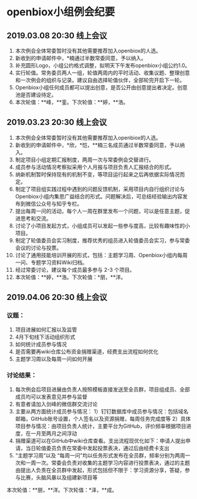 openbiox小组例会纪要
====================

2019.03.08 20:30 线上会议
-------------------------

1.  本次例会全体常委暂时没有其他需要推荐加入openbiox的人选。
2.  新收到的申请邮件中，\*楠通过半数常委同意，予以纳入。
3.  补充圆形Logo，小组公约格式调整，拟明天下午发布openbiox小组公约1.0。
4.  实行轮值。常务委员两人一组，轮值两周内的平时活动、收集议题、整理创意和一次例会的组织与记录。建议自由选择轮值伙伴，全部轮完开启下一轮。
5.  Openbiox小组任何成员都可以提出创意，是否公开由创意提出者决定。创意池是否建设待定。
6.  本次轮值：\*\*峰，\*\*銮。下次轮值：\*\*婷，\*\*浩。

2019.03.23 20:30 线上会议
-------------------------

1.  本次例会全体常委暂时没有其他需要推荐加入openbiox的人选。
2.  新收到的申请邮件中，\*欣，\*恺，\*\*楠三名成员通过半数常委同意，予以纳入。
3.  制定项目小组定期汇报制度，两周一次与常委例会交替进行。
4.  成员参与活动情况考察拟采用个人月报与项目负责人汇报结合的形式。
5.  纳新机制暂时保持现有的机制不变，等项目运行起来之后再依据实际情况而定。
6.  制定了项目组实践过程中遇到的问题反馈机制，采用项目内自行组织讨论与Openbiox小组内集思广益结合的形式。问题解决后，可总结经验输出内容发布到微信公众号与知乎专栏。
7.  提出每周一问的活动，每个人一周在群里发布一个问题，可以是任意主题，促进思考和交流。
8.  讨论了小项目发起方式，小组成员可以发起一些参与度高，比较有趣味性的小项目。
9.  制定了轮值委员会实习制度，推荐优秀的组员进入轮值委员会实习，参与常委会议的讨论与投票。
10. 讨论了通用技能培训开展的形式，包括：主题学习周、Openbiox小组内每周一问、专题学习资料Wiki归档。
11. 经过常委讨论，建议每个成员最多参与 2-3 个项目。
12. 本次轮值：\*\*婷，\*\*浩。下次轮值：\*朋，\*\*洋。

2019.04.06 20:30 线上会议
-------------------------

### 议题：

1.  项目进展如何汇报以及监管
2.  4月下旬线下活动组织形式
3.  如何统计成员参与情况
4.  是否需要再wiki仓库公布资金捐赠渠道，经费支出流程如何优化
5.  主题学习周以及每周一问如何开展

### 讨论结果：

1.  每次例会后项目进展由负责人按照模板直接发送至全员群，项目组成员、全部成员均可以发表意见并参与监督
2.  有意者请加入剑峰的微信群交流讨论
3.  主要从两方面统计成员参与情况：
    1）钉钉数据库中成员参与情况：包括域名邮箱，GitHub账号设置，个人签名以及资源捐赠，每周任务完成度等
    2）具体项目参与情况：由项目负责人统计，主要平台为GitHub，评价频率根据项目进度，在一月至两月之间浮动
4.  捐赠渠道可以在GitHub中wiki仓库查看。支出流程现优化如下：申请人提出申请，当日轮值委员负责在常委中发起投票表决，通过后由经费卡支出
5.  “主题学习周”以及
    “每周一问”均以任务形式发布在全员群，频率分别为两周一次和一周一次。常委会负责对收集的主题学习内容进行投票表决，通过的主题由提出人负责在全员群中发起，形式包括但不限于：学习资源分享，答疑，参与比赛，头脑风暴以及组建新项目等

本次轮值：\*\*朋，\*\*洋。下次轮值：\*泽，\*\*成。
